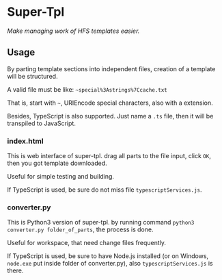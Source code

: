 # Super-Tpl
*Make managing work of HFS templates easier.*

## Usage
By parting template sections into independent files, creation of a template will be structured.

A valid file must be like: `~special%3Astrings%7Ccache.txt`

That is, start with `~`, URIEncode special characters, also with a extension.

Besides, TypeScript is also supported. Just name a `.ts` file, then it will be transpiled to JavaScript.

### index.html
This is web interface of super-tpl. drag all parts to the file input, click `OK`, then you got template downloaded.

Useful for simple testing and building.

If TypeScript is used, be sure do not miss file `typescriptServices.js`.

### converter.py
This is Python3 version of super-tpl. by running command `python3 converter.py folder_of_parts`, the process is done.

Useful for workspace, that need change files frequently.

If TypeScript is used, be sure to have Node.js installed (or on Windows, `node.exe` put inside folder of converter.py), also `typescriptServices.js` is there.
